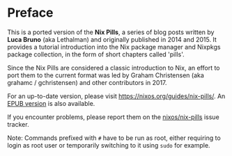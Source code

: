 # Preface

This is a ported version of the **Nix Pills**, a series of blog posts written by **Luca Bruno** (aka Lethalman) and originally published in 2014 and 2015. It provides a tutorial introduction into the Nix package manager and Nixpkgs package collection, in the form of short chapters called \'pills\'.

Since the Nix Pills are considered a classic introduction to Nix, an effort to port them to the current format was led by Graham Christensen (aka grahamc / gchristensen) and other contributors in 2017.

For an up-to-date version, please visit <https://nixos.org/guides/nix-pills/>. An [EPUB version](https://nixos.org/guides/nix-pills/nix-pills.epub) is also available.

If you encounter problems, please report them on the [nixos/nix-pills](https://github.com/NixOS/nix-pills/issues) issue tracker.

<div class="info">

Note: Commands prefixed with `#` have to be run as root, either requiring to login as root user or temporarily switching to it using `sudo` for example.

</div>
